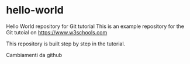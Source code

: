# hello-world
Hello World repository for Git tutorial
This is an example repository for the Git tutoial on https://www.w3schools.com

This repository is built step by step in the tutorial.

Cambiamenti da github
